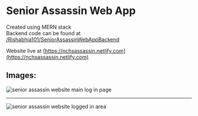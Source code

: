 # Senior Assassin Web App
Created using MERN stack <br/>
Backend code can be found at [/Rishabhja101/SeniorAssassinWebAppBackend](https://github.com/Rishabhja101/SeniorAssassinWebAppBackend)

Website live at [https://nchsassassin.netlify.com](https://nchsassassin.netlify.com)

## Images:
![senior assassin website main log in page](https://kylemumma.github.io/resources/assassinimg1.PNG)

<hr/>

![senior assassin website logged in area](https://kylemumma.github.io/resources/assassinimg2.PNG)
